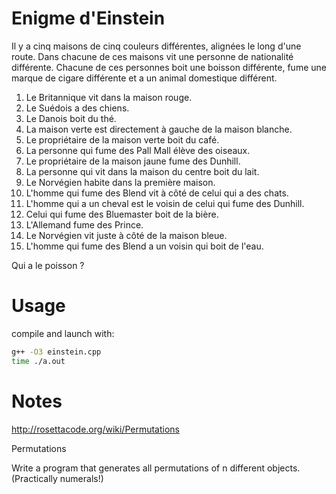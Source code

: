 


Enigme d'Einstein
===

Il y a cinq maisons de cinq couleurs différentes, alignées le long d'une route. Dans chacune de ces maisons vit une personne de nationalité différente. Chacune de ces personnes boit une boisson différente, fume une marque de cigare différente et a un animal domestique différent.

1. Le Britannique vit dans la maison rouge.
2. Le Suédois a des chiens.
3. Le Danois boit du thé.
4. La maison verte est directement à gauche de la maison blanche.
5. Le propriétaire de la maison verte boit du café.
6. La personne qui fume des Pall Mall élève des oiseaux.
7. Le propriétaire de la maison jaune fume des Dunhill.
8. La personne qui vit dans la maison du centre boit du lait.
9. Le Norvégien habite dans la première maison.
10. L'homme qui fume des Blend vit à côté de celui qui a des chats.
11. L'homme qui a un cheval est le voisin de celui qui fume des Dunhill.
12. Celui qui fume des Bluemaster boit de la bière.
13. L'Allemand fume des Prince.
14. Le Norvégien vit juste à côté de la maison bleue.
15. L'homme qui fume des Blend a un voisin qui boit de l'eau.

Qui a le poisson ?


Usage
===

compile and launch with: 

```sh
g++ -O3 einstein.cpp
time ./a.out 
```


Notes
===

http://rosettacode.org/wiki/Permutations

Permutations

Write a program that generates all permutations of n different objects.   (Practically numerals!) 


